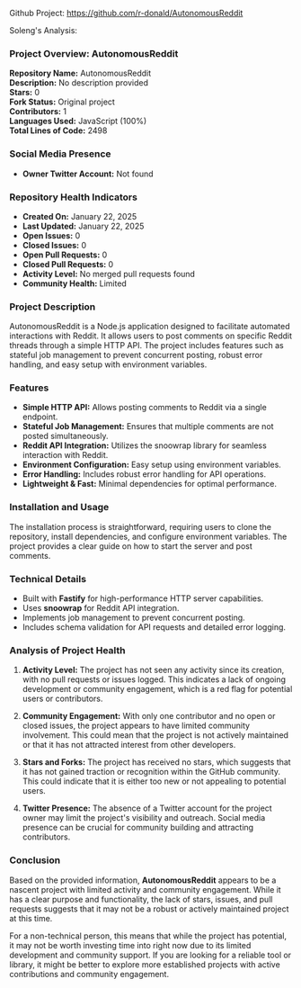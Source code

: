 Github Project: https://github.com/r-donald/AutonomousReddit

Soleng's Analysis:

### Project Overview: AutonomousReddit

**Repository Name:** AutonomousReddit  
**Description:** No description provided  
**Stars:** 0  
**Fork Status:** Original project  
**Contributors:** 1  
**Languages Used:** JavaScript (100%)  
**Total Lines of Code:** 2498  

### Social Media Presence
- **Owner Twitter Account:** Not found

### Repository Health Indicators
- **Created On:** January 22, 2025  
- **Last Updated:** January 22, 2025  
- **Open Issues:** 0  
- **Closed Issues:** 0  
- **Open Pull Requests:** 0  
- **Closed Pull Requests:** 0  
- **Activity Level:** No merged pull requests found  
- **Community Health:** Limited  

### Project Description
AutonomousReddit is a Node.js application designed to facilitate automated interactions with Reddit. It allows users to post comments on specific Reddit threads through a simple HTTP API. The project includes features such as stateful job management to prevent concurrent posting, robust error handling, and easy setup with environment variables.

### Features
- **Simple HTTP API:** Allows posting comments to Reddit via a single endpoint.
- **Stateful Job Management:** Ensures that multiple comments are not posted simultaneously.
- **Reddit API Integration:** Utilizes the snoowrap library for seamless interaction with Reddit.
- **Environment Configuration:** Easy setup using environment variables.
- **Error Handling:** Includes robust error handling for API operations.
- **Lightweight & Fast:** Minimal dependencies for optimal performance.

### Installation and Usage
The installation process is straightforward, requiring users to clone the repository, install dependencies, and configure environment variables. The project provides a clear guide on how to start the server and post comments.

### Technical Details
- Built with **Fastify** for high-performance HTTP server capabilities.
- Uses **snoowrap** for Reddit API integration.
- Implements job management to prevent concurrent posting.
- Includes schema validation for API requests and detailed error logging.

### Analysis of Project Health
1. **Activity Level:** The project has not seen any activity since its creation, with no pull requests or issues logged. This indicates a lack of ongoing development or community engagement, which is a red flag for potential users or contributors.
  
2. **Community Engagement:** With only one contributor and no open or closed issues, the project appears to have limited community involvement. This could mean that the project is not actively maintained or that it has not attracted interest from other developers.

3. **Stars and Forks:** The project has received no stars, which suggests that it has not gained traction or recognition within the GitHub community. This could indicate that it is either too new or not appealing to potential users.

4. **Twitter Presence:** The absence of a Twitter account for the project owner may limit the project's visibility and outreach. Social media presence can be crucial for community building and attracting contributors.

### Conclusion
Based on the provided information, **AutonomousReddit** appears to be a nascent project with limited activity and community engagement. While it has a clear purpose and functionality, the lack of stars, issues, and pull requests suggests that it may not be a robust or actively maintained project at this time. 

For a non-technical person, this means that while the project has potential, it may not be worth investing time into right now due to its limited development and community support. If you are looking for a reliable tool or library, it might be better to explore more established projects with active contributions and community engagement.